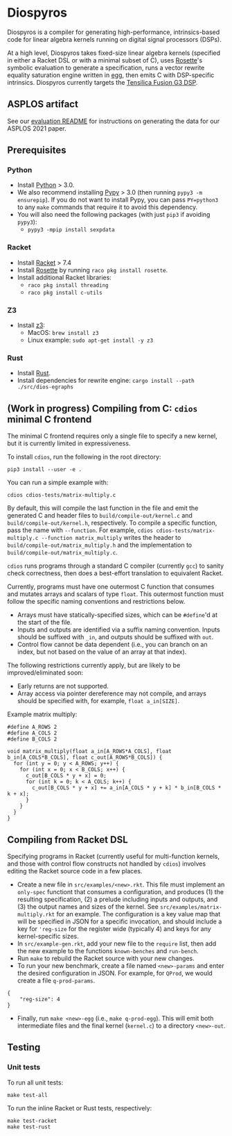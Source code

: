 # Diospyros

Diospyros is a compiler for generating high-performance, intrinsics-based
code for linear algebra kernels running on digital signal processors (DSPs).

At a high level, Diospyros takes fixed-size linear algebra kernels (specified
in either a Racket DSL or with a minimal subset of C), uses [Rosette][]'s symbolic
evaluation to generate a specification, runs a vector rewrite equality saturation engine written in
[egg][], then emits C with DSP-specific intrinsics. Diospyros currently targets the [Tensilica Fusion G3 DSP][fusiong3].

## ASPLOS artifact

See our [evaluation README][eval] for instructions on generating the data for our ASPLOS 2021 paper.

[eval]: https://github.com/cucapra/diospyros/blob/master/evaluation/README.md

## Prerequisites

### Python
- Install [Python][] > 3.0.
- We also recommend installing [Pypy][] > 3.0 (then running `pypy3 -m ensurepip`).
 If you do not want to install Pypy,
you can pass `PY=python3` to any `make` commands that require it to avoid this
dependency.
- You will also need the following packages (with just `pip3` if avoiding `pypy3`):
    - `pypy3 -mpip install sexpdata`

### Racket
- Install [Racket][] > 7.4
- Install [Rosette][] by running `raco pkg install rosette`.
- Install additional Racket libraries:
    - `raco pkg install threading`
    - `raco pkg install c-utils`

### Z3
- Install [z3][]:
    - MacOS: `brew install z3`
    - Linux example: `sudo apt-get install -y z3`

### Rust
- Install [Rust][].
- Install dependencies for rewrite engine: `cargo install --path ./src/dios-egraphs`

## (Work in progress) Compiling from C: `cdios` minimal C frontend
The minimal C frontend requires only a single file to specify a new kernel, but
it is currently limited in expressiveness.

To install `cdios`, run the following in the root directory:
```
pip3 install --user -e .
```

You can run a simple example with:
```
cdios cdios-tests/matrix-multiply.c
```

By default, this will compile the last function in the file and emit the
generated C and header files to `build/compile-out/kernel.c` and
`build/compile-out/kernel.h`, respectively. To compile a specific function,
pass the name with `--function`. For example, `cdios cdios-tests/matrix-multiply.c --function matrix_multiply`
writes the header to `build/compile-out/matrix_multiply.h` and the
implementation to `build/compile-out/matrix_multiply.c`.

`cdios` runs programs through a standard C compiler (currently `gcc`) to sanity
check correctness, then does a best-effort translation to equivalent Racket.

Currently, programs must have one outermost C function that consumes and
mutates arrays and scalars of type `float`. This outermost function must follow
the specific naming conventions and restrictions below.

- Arrays must have statically-specified sizes, which can be `#define`'d at the
 start of the file.
- Inputs and outputs are identified via a suffix naming convention. Inputs
should be suffixed with `_in`, and outputs should be suffixed with `out`.
- Control flow cannot be data dependent (i.e., you can branch on an index, but
not based on the value of an array at that index).

The following restrictions currently apply, but are likely to be improved/eliminated
soon:
- Early returns are not supported.
- Array access via pointer dereference may not compile, and arrays should be specified
with, for example, `float a_in[SIZE]`.

Example matrix multiply:
```
#define A_ROWS 2
#define A_COLS 2
#define B_COLS 2

void matrix_multiply(float a_in[A_ROWS*A_COLS], float b_in[A_COLS*B_COLS], float c_out[A_ROWS*B_COLS]) {
  for (int y = 0; y < A_ROWS; y++) {
    for (int x = 0; x < B_COLS; x++) {
      c_out[B_COLS * y + x] = 0;
      for (int k = 0; k < A_COLS; k++) {
        c_out[B_COLS * y + x] += a_in[A_COLS * y + k] * b_in[B_COLS * k + x];
      }
    }
  }
}
```

## Compiling from Racket DSL

Specifying programs in Racket (currently useful for multi-function kernels, and
those with control flow constructs not handled by `cdios`) involves editing the
Racket source code in a few places.

- Create a new file in `src/examples/<new>.rkt`. This file must implement an
    `only-spec` functiont that consumes a configuration, and produces (1) the
    resulting specification, (2) a prelude including inputs and outputs, and (3)
    the output names and sizes of the kernel. See
     `src/examples/matrix-multiply.rkt` for an example. The configuration is a
     key value map that will be specified in JSON for a specific invocation,
     and should include a key for `'reg-size` for the register wide (typically
     4) and keys for any kernel-specific sizes.
- In `src/example-gen.rkt`, add your new file to the `require` list, then add
    the new example to the functions `known-benches` and `run-bench`.
- Run `make` to rebuild the Racket source with your new changes.
- To run your new benchmark, create a file named `<new>-params` and enter the
    desired configuration in JSON. For example, for `QProd`, we would create a
    file `q-prod-params`.

```
{
    "reg-size": 4
}
```
- Finally, run `make <new>-egg` (i.e., `make q-prod-egg`). This will emit both
    intermediate files and the final kernel (`kernel.c`) to a directory
    `<new>-out`.

## Testing

### Unit tests

To run all unit tests:
```
make test-all
```

To run the inline Racket or Rust tests, respectively:
```
make test-racket
make test-rust
```

[boolector]: https://github.com/Boolector/boolector
[egg]:https://docs.rs/egg/0.5.0/egg/index.html
[fusiong3]: https://ip.cadence.com/uploads/1085/Fusion_G3_DSP_DS_FINAL-pdf
[pypy]: https://doc.pypy.org/en/latest/install.html
[python]: https://www.python.org/downloads/
[racket]: https://github.com/racket/racket
[rosette]: https://docs.racket-lang.org/rosette-guide/index.html
[runt]: https://github.com/rachitnigam/runt
[rust]: https://www.rust-lang.org/
[rust]: https://www.rust-lang.org/tools/install
[z3]: https://github.com/Z3Prover/z3
